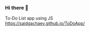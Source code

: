 ### Hi there 👋

To-Do List app using JS                                                                                              
https://saidgachaev.github.io/ToDoApp/

